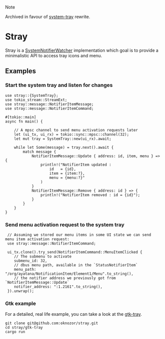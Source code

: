 > [!NOTE]
> Archived in favour of [system-tray](https://github.com/jakestanger/system-tray) rewrite.

# Stray

Stray is a [SystemNotifierWatcher](https://www.freedesktop.org/wiki/Specifications/StatusNotifierItem/StatusNotifierWatcher/)
implementation which goal is to provide a minimalistic API to access tray icons and menu.

## Examples

### Start the system tray and listen for changes
```rust, ignore
use stray::{SystemTray};
use tokio_stream::StreamExt;
use stray::message::NotifierItemMessage;
use stray::message::NotifierItemCommand;

#[tokio::main]
async fn main() {

    // A mpsc channel to send menu activation requests later
    let (ui_tx, ui_rx) = tokio::sync::mpsc::channel(32);
    let mut tray = SystemTray::new(ui_rx).await;

    while let Some(message) = tray.next().await {
        match message {
            NotifierItemMessage::Update { address: id, item, menu } => {
                println!("NotifierItem updated :
                    id   = {id},
                    item = {item:?},
                    menu = {menu:?}"
                )
            }
            NotifierItemMessage::Remove { address: id } => {
                println!("NotifierItem removed : id = {id}");
            }
        }
    }
}
```

### Send menu activation request to the system tray

```rust,  ignore
 // Assuming we stored our menu items in some UI state we can send menu item activation request:
 use stray::message::NotifierItemCommand;

 ui_tx.clone().try_send(NotifierItemCommand::MenuItemClicked {
    // The submenu to activate
    submenu_id: 32,
    // dbus menu path, available in the `StatusNotifierItem`
    menu_path: "/org/ayatana/NotificationItem/Element1/Menu".to_string(),
    // the notifier address we previously got from `NotifierItemMessage::Update`
    notifier_address: ":1.2161".to_string(),
 }).unwrap();
```

### Gtk example

For a detailed, real life example, you can take a look at the [gtk-tray](https://github.com/oknozor/stray/tree/main/gtk-tray).

```shell
git clone git@github.com:oknozor/stray.git
cd stray/gtk-tray
cargo run
```
